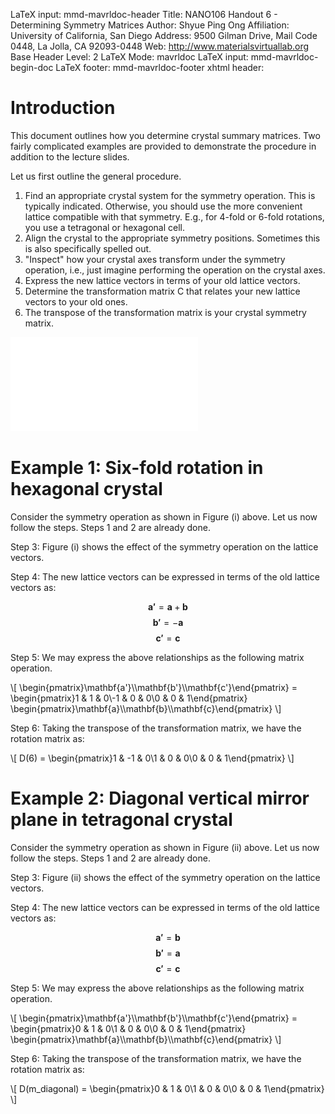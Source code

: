 LaTeX input:        mmd-mavrldoc-header
Title:              NANO106 Handout 6 - Determining Symmetry Matrices
Author:             Shyue Ping Ong
Affiliation:        University of California, San Diego
Address:            9500 Gilman Drive, Mail Code 0448, La Jolla, CA 92093-0448
Web:                http://www.materialsvirtuallab.org
Base Header Level:  2
LaTeX Mode:         mavrldoc
LaTeX input:        mmd-mavrldoc-begin-doc
LaTeX footer:       mmd-mavrldoc-footer
xhtml header:       <script type="text/javascript" src="https://cdn.mathjax.org/mathjax/latest/MathJax.js?config=TeX-AMS-MML_HTMLorMML"></script>

# Introduction

This document outlines how you determine crystal summary matrices. Two fairly
complicated examples are provided to demonstrate the procedure in addition to
the lecture slides.

Let us first outline the general procedure.

1. Find an appropriate crystal system for the symmetry operation. This is
   typically indicated. Otherwise, you should use the more convenient lattice
   compatible with that symmetry. E.g., for 4-fold or 6-fold rotations, you use
   a tetragonal or hexagonal cell.
2. Align the crystal to the appropriate symmetry positions. Sometimes this is
   also specifically spelled out.
3. "Inspect" how your crystal axes transform under the symmetry operation, i.e.,
   just imagine performing the operation on the crystal axes.
4. Express the new lattice vectors in terms of your old lattice vectors.
5. Determine the transformation matrix C that relates your new lattice vectors
   to your old ones.
6. The transpose of the transformation matrix is your crystal symmetry matrix.

![Symmetry operations on crystal axes](SymmetryOperationsOnCrystal.pdf)

# Example 1: Six-fold rotation in hexagonal crystal

Consider the symmetry operation as shown in Figure (i) above. Let us now follow
the steps. Steps 1 and 2 are already done.

Step 3: Figure (i) shows the effect of the symmetry operation on the lattice
vectors.

Step 4: The new lattice vectors can be expressed in terms of the old lattice
vectors as:

$$\mathbf{a'} = \mathbf{a} + \mathbf{b}$$
$$\mathbf{b'} = - \mathbf{a}$$
$$\mathbf{c'} = \mathbf{c}$$

Step 5: We may express the above relationships as the following matrix operation.

\\[
\begin{pmatrix}\mathbf{a'}\\\mathbf{b'}\\\mathbf{c'}\end{pmatrix} = 
\begin{pmatrix}1 & 1 & 0\\-1 & 0 & 0\\0 & 0 & 1\end{pmatrix}
\begin{pmatrix}\mathbf{a}\\\mathbf{b}\\\mathbf{c}\end{pmatrix}
\\]

Step 6: Taking the transpose of the transformation matrix, we have the rotation
matrix as:

\\[
D(6) = \begin{pmatrix}1 & -1 & 0\\1 & 0 & 0\\0 & 0 & 1\end{pmatrix}
\\]

# Example 2: Diagonal vertical mirror plane in tetragonal crystal

Consider the symmetry operation as shown in Figure (ii) above. Let us now follow
the steps. Steps 1 and 2 are already done.

Step 3: Figure (ii) shows the effect of the symmetry operation on the lattice
vectors.

Step 4: The new lattice vectors can be expressed in terms of the old lattice
vectors as:

$$\mathbf{a'} = \mathbf{b}$$
$$\mathbf{b'} = \mathbf{a}$$
$$\mathbf{c'} = \mathbf{c}$$

Step 5: We may express the above relationships as the following matrix operation.

\\[
\begin{pmatrix}\mathbf{a'}\\\mathbf{b'}\\\mathbf{c'}\end{pmatrix} = 
\begin{pmatrix}0 & 1 & 0\\1 & 0 & 0\\0 & 0 & 1\end{pmatrix}
\begin{pmatrix}\mathbf{a}\\\mathbf{b}\\\mathbf{c}\end{pmatrix}
\\]

Step 6: Taking the transpose of the transformation matrix, we have the rotation
matrix as:

\\[
D(m_diagonal) = \begin{pmatrix}0 & 1 & 0\\1 & 0 & 0\\0 & 0 & 1\end{pmatrix}
\\]